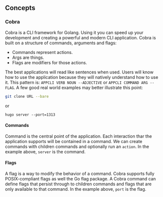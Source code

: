 ## Concepts

### Cobra

Cobra is a CLI framework for Golang. Using it you can speed up your development and creating a powerful and modern CLI application. Cobra is built on a structure of commands, arguments and flags:

- Commands represent actions.
- Args are things.
- Flags are modifiers for those actions.

The best applications will read like sentences when used. Users will know how to use the application because they will natively understand how to use it. This pattern is: `APPCLI VERB NOUN --ADJECTIVE` or `APPCLI COMMAND ARG --FLAG`. A few good real world examples may better illustrate this point:

```bash
git clone URL --bare
```

or 

```
hugo server --port=1313
```

#### Commands

Command is the central point of the application. Each interaction thar the application supports will be contained in a command. We can create commands with children commands and optionally run an `action`. In the example above, `server` is the command.

#### Flags

A flag is a way to modify the behavior of a command. Cobra supports fully POSIX-compliant flags as well the Go flag package. A Cobra command can define flags that persist through to children commands and flags that are only available to that command. In the example above, `port` is the flag.
